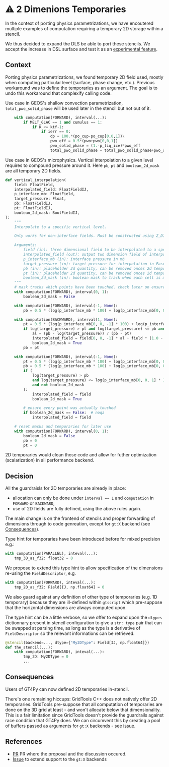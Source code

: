 # ⚠️ 2 Dimenions Temporaries

In the context of porting physics parametrizations, we have encoutered multiple examples of computation requiring a temporary 2D storage within a stencil.

We thus decided to expand the DLS be able to port these stencils. We accept the increase in DSL surface and test it as an [experimental feature](../experimental-features.md).

## Context

Porting physics parametrizations, we found temporary 2D field used, mostly when computing particular level (surface, phase change, etc.). Previous workaround was to define the temporaries as an argument. The goal is to undo this workaround that complexify calling code.

Use case in GEOS's shallow convection parametrization, `total_pwo_solid_phase` will be used later in the stencil but not out of it.

```python
    with computation(FORWARD), interval(...):
        if MELT_GLAC == 1 and cumulus == 1:
            if K <= ktf-1:
                if ierr == 0:
                    dp = 100.*(po_cup-po_cup[0,0,1])\
                    pwo_eff = 0.5*(pwo+pwo[0,0,1])
                    pwo_solid_phase = (1.-p_liq_ice)*pwo_eff
                    total_pwo_solid_phase = total_pwo_solid_phase+pwo_solid_phase*dp/constants.MAPL_GRAV
```

Use case in GEOS's microphysics. Vertical interpolation to a given level requires to compound pressure around it. Here `pb`, `pt` and `boolean_2d_mask` are all temporary 2D fields.

```python
def vertical_interpolation(
    field: FloatField,
    interpolated_field: FloatFieldIJ,
    p_interface_mb: FloatField,
    target_pressure: Float,
    pb: FloatFieldIJ,
    pt: FloatFieldIJ,
    boolean_2d_mask: BoolFieldIJ,
):
    """
    Interpolate to a specific vertical level.

    Only works for non-interface fields. Must be constructed using Z_DIM.

    Arguments:
        field (in): three dimensional field to be interpolated to a specific pressure
        interpolated_field (out): output two dimension field of interpolated values
        p_interface_mb (in): interface pressure in mb
        target_pressure (in): target pressure for interpolation in Pascals
        pb (in): placeholder 2d quantity, can be removed onces 2d temporaries are available
        pt (in): placeholder 2d quantity, can be removed onces 2d temporaries are available
        boolean_2d_mask (in): boolean mask to track when each cell is modified
    """
    # mask tracks which points have been touched. check later on ensures that every point has been touched
    with computation(FORWARD), interval(0, 1):
        boolean_2d_mask = False

    with computation(FORWARD), interval(-1, None):
        pb = 0.5 * (log(p_interface_mb * 100) + log(p_interface_mb[0, 0, 1] * 100))

    with computation(BACKWARD), interval(1, None):
        pt = 0.5 * (log(p_interface_mb[0, 0, -1] * 100) + log(p_interface_mb * 100))
        if log(target_pressure) > pt and log(target_pressure) <= pb and not boolean_2d_mask:
            al = (pb - log(target_pressure)) / (pb - pt)
            interpolated_field = field[0, 0, -1] * al + field * (1.0 - al)
            boolean_2d_mask = True
        pb = pt

    with computation(FORWARD), interval(-1, None):
        pt = 0.5 * (log(p_interface_mb * 100) + log(p_interface_mb[0, 0, -1] * 100))
        pb = 0.5 * (log(p_interface_mb * 100) + log(p_interface_mb[0, 0, 1] * 100))
        if (
            log(target_pressure) > pb
            and log(target_pressure) <= log(p_interface_mb[0, 0, 1] * 100)
            and not boolean_2d_mask
        ):
            interpolated_field = field
            boolean_2d_mask = True

        # ensure every point was actually touched
        if boolean_2d_mask == False:  # noqa
            interpolated_field = field

    # reset masks and temporaries for later use
    with computation(FORWARD), interval(0, 1):
        boolean_2d_mask = False
        pb = 0
        pt = 0
```

2D temporaries would clean those code and allow for futher optimization (scalarization) in all performance backend.

## Decision

All the guardraisls for 2D temporaries are already in place:

- allocation can only be done under `interval == 1` and `computation` in `FORWARD` or `BACKWARD`,
- use of 2D fields are fully defined, using the above rules again.

The main change is on the frontend of stencils and proper forwarding of dimensions through to code genreation, except for `gt:X` backend (see [Consequences](#consequences)).

Type hint for temporaries have been introduced before for mixed precision e.g.:

```python
with computation(PARALLEL), inteval(...):
    tmp_3D_as_f32: float32 = 0
```

We propose to extend this type hint to allow specification of the dimensions re-using the `FieldDescriptor`, e.g.

```python
with computation(FORWARD), inteval(...):
    tmp_2D_as_f32: Field[IJ, np.float64] = 0
```

We also guard against any definition of other type of temporaries (e.g. 1D temporary) because they are ill-defined within `gtscript` which pre-suppose that the horizontal dimensions are always computed upon.

The type hint can be a little verbose, so we offer to expand upon the `dtypes` dictionnary present in stencil configuration to give a `str: type` pair that can be swapped at parsing time, as long as the type is a derivative of `FieldDescriptor` so the relevant informations can be retrieved.

```python
@stencil(backend=..., dtype={"My2DType": Field[IJ, np.float64]})
def the_stencil(...):
    with computation(FORWARD), inteval(...):
        tmp_2D: My2DType = 0
        ...
```

## Consequences

Users of GT4Py can now defined 2D temporaries in-stencil.

There's one remaining hiccups: GridTools C++ does not natively offer 2D temporaries. GridTools pre-suppose that all computation of temporaries are done on the 3D grid at least - and won't allocate below that dimensionality.
This is a fair limitation since GridTools doesn't provide the guardrails against race condition that GT4Py does. We can circumvent this by creating a pool of buffers passed as arguments for `gt:X` backends - see [issue](https://github.com/GridTools/gt4py/issues/2322).

## References

- [PR](https://github.com/GridTools/gt4py/pull/2314) PR where the proposal and the discussion occured.
- [Issue](https://github.com/GridTools/gt4py/issues/2322) to extend support to the `gt:X` backends
